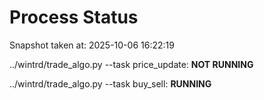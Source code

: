 # Process Status

Snapshot taken at: 2025-10-06 16:22:19

../wintrd/trade_algo.py --task price_update: **NOT RUNNING**

../wintrd/trade_algo.py --task buy_sell: **RUNNING**


